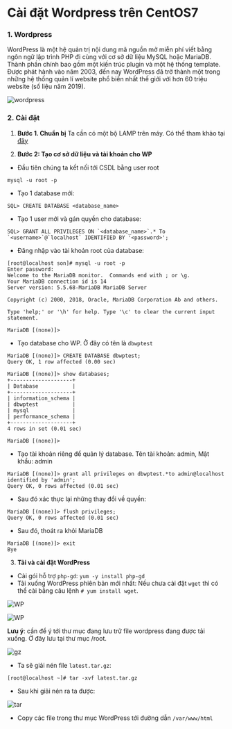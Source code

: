 # Cài đặt Wordpress trên CentOS7
### 1. Wordpress
WordPress là một hệ quản trị nội dung mã nguồn mở miễn phí viết bằng ngôn ngữ lập trình PHP đi cùng với cơ sở dữ liệu MySQL hoặc MariaDB. Thành phần chính bao gồm một kiến trúc plugin và một hệ thống template. Được phát hành vào năm 2003, đến nay WordPress đã trở thành một trong những hệ thống quản lí website phổ biến nhất thế giới với hơn 60 triệu website (số liệu năm 2019).

![wordpress](https://cdn.tgdd.vn/hoi-dap/1344992/wordpress-la-gi-uu-nhuoc-diem-tai-sao-nen-dung-de-thiet-ke.jpg)

### 2. Cài đặt
1. **Bước 1. Chuẩn bị**
Ta cần có một bộ LAMP trên máy. Có thể tham khảo tại [đây](https://news.cloud365.vn/huong-dan-cai-dat-lamp-tren-centos-7/)

2. **Bước 2: Tạo cơ sở dữ liệu và tài khoản cho WP**
- Đầu tiên chúng ta kết nối tới CSDL bằng user root

```
mysql -u root -p
```

- Tạo 1 database mới:

```
SQL> CREATE DATABASE <database_name> 
```

- Tạo 1 user mới và gán quyền cho database:

```
SQL> GRANT ALL PRIVILEGES ON `<database_name>`.* To `<username>`@`localhost` IDENTIFIED BY '<password>';
```

- Đăng nhập vào tài khoản root của database:

```
[root@localhost son]# mysql -u root -p
Enter password: 
Welcome to the MariaDB monitor.  Commands end with ; or \g.
Your MariaDB connection id is 14
Server version: 5.5.68-MariaDB MariaDB Server

Copyright (c) 2000, 2018, Oracle, MariaDB Corporation Ab and others.

Type 'help;' or '\h' for help. Type '\c' to clear the current input statement.

MariaDB [(none)]> 
```

- Tạo database cho WP. Ở đây có tên là `dbwptest`

```
MariaDB [(none)]> CREATE DATABASE dbwptest;
Query OK, 1 row affected (0.00 sec)

MariaDB [(none)]> show databases;
+--------------------+
| Database           |
+--------------------+
| information_schema |
| dbwptest           |
| mysql              |
| performance_schema |
+--------------------+
4 rows in set (0.01 sec)

MariaDB [(none)]> 
```

- Tạo tài khoản riêng để quản lý database. Tên tài khoản: admin, Mật khẩu: admin

```
MariaDB [(none)]> grant all privileges on dbwptest.*to admin@localhost identified by 'admin';
Query OK, 0 rows affected (0.01 sec)
```
- Sau đó xác thực lại những thay đổi về quyền:

```
MariaDB [(none)]> flush privileges;
Query OK, 0 rows affected (0.01 sec)
```

- Sau đó, thoát ra khỏi MariaDB

```
MariaDB [(none)]> exit
Bye
```


3. **Tải và cài đặt WordPress**
- Cài gói hỗ trợ `php-gd`:
`yum -y install php-gd`
- Tải xuống WordPress phiên bản mới nhất: Nếu chưa cài đặt `wget` thì có thể cài bằng câu lệnh `# yum install wget`.

![WP](https://f4-zpcloud.zdn.vn/1380808355234491015/d8fd64290f20c57e9c31.jpg)

![WP](https://f5-zpcloud.zdn.vn/4616831341997928102/743e8408e4012e5f7710.jpg)

**Lưu ý**: cần để ý tới thư mục đang lưu trữ file wordpress đang được tải xuống. Ở đây lưu tại thư mục /root.

![gz](https://f5-zpcloud.zdn.vn/4537770733474149543/53b994001309d9578018.jpg)

- Ta sẽ giải nén file `latest.tar.gz`:
```
[root@localhost ~]# tar -xvf latest.tar.gz
```
- Sau khi giải nén ra ta được:

![tar](https://f4-zpcloud.zdn.vn/8022382629050195955/e59be44152489816c159.jpg)

- Copy các file trong thư mục WordPress tới đường dẫn `/var/www/html`
